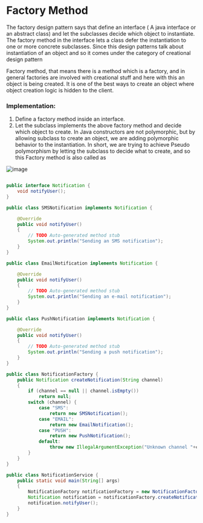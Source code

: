 # Factory Method

The factory design pattern says that define an interface ( A java interface or an abstract class) and let the subclasses decide which object to instantiate. The factory method in the interface lets a class defer the instantiation to one or more concrete subclasses. Since this design patterns talk about instantiation of an object and so it comes under the category of creational design pattern

Factory method, that means there is a method which is a factory, and in general factories are involved with creational stuff and here with this an object is being created. It is one of the best ways to create an object where object creation logic is hidden to the client.

### Implementation:
1. Define a factory method inside an interface.
2. Let the subclass implements the above factory method and decide which object to create.
   In Java constructors are not polymorphic, but by allowing subclass to create an object, we are adding polymorphic behavior to the instantiation. In short, we are trying to achieve Pseudo polymorphism by letting the subclass to decide what to create, and so this Factory method is also called as

![image](https://media.geeksforgeeks.org/wp-content/uploads/20200427212325/Class-Diagram-12.png)

```java

public interface Notification {
    void notifyUser();
}

public class SMSNotification implements Notification {

    @Override
    public void notifyUser()
    {
        // TODO Auto-generated method stub
        System.out.println("Sending an SMS notification");
    }
}

public class EmailNotification implements Notification {

    @Override
    public void notifyUser()
    {
        // TODO Auto-generated method stub
        System.out.println("Sending an e-mail notification");
    }
}

public class PushNotification implements Notification {

    @Override
    public void notifyUser()
    {
        // TODO Auto-generated method stub
        System.out.println("Sending a push notification");
    }
}

public class NotificationFactory {
    public Notification createNotification(String channel)
    {
        if (channel == null || channel.isEmpty())
            return null;
        switch (channel) {
            case "SMS":
                return new SMSNotification();
            case "EMAIL":
                return new EmailNotification();
            case "PUSH":
                return new PushNotification();
            default:
                throw new IllegalArgumentException("Unknown channel "+channel);
        }
    }
}

public class NotificationService {
    public static void main(String[] args)
    {
        NotificationFactory notificationFactory = new NotificationFactory();
        Notification notification = notificationFactory.createNotification("SMS");
        notification.notifyUser();
    }
}
```